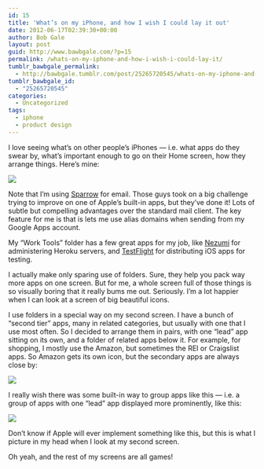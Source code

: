 ```yaml
---
id: 15
title: 'What’s on my iPhone, and how I wish I could lay it out'
date: 2012-06-17T02:39:30+00:00
author: Bob Gale
layout: post
guid: http://www.bawbgale.com/?p=15
permalink: /whats-on-my-iphone-and-how-i-wish-i-could-lay-it/
tumblr_bawbgale_permalink:
  - http://bawbgale.tumblr.com/post/25265720545/whats-on-my-iphone-and-how-i-wish-i-could-lay-it
tumblr_bawbgale_id:
  - "25265720545"
categories:
  - Uncategorized
tags:
  - iphone
  - product design
---
```

I love seeing what’s on other people’s iPhones — i.e. what apps do they swear by, what’s important enough to go on their Home screen, how they arrange things. Here’s mine:

![](http://media.tumblr.com/tumblr_m5qom6mA4G1qcfcp0.png) 

Note that I’m using [Sparrow](http://sparrowmailapp.com/iphone.php) for email. Those guys took on a big challenge trying to improve on one of Apple’s built-in apps, but they’ve done it! Lots of subtle but compelling advantages over the standard mail client. The key feature for me is that is lets me use alias domains when sending from my Google Apps account.

My “Work Tools” folder has a few great apps for my job, like [Nezumi](http://nezumiapp.com) for administering Heroku servers, and [TestFlight](http://testflightapp.com) for distributing iOS apps for testing.

I actually make only sparing use of folders. Sure, they help you pack way more apps on one screen. But for me, a whole screen full of those things is so visually boring that it really bums me out. Seriously. I’m a lot happier when I can look at a screen of big beautiful icons.

I use folders in a special way on my second screen. I have a bunch of “second tier” apps, many in related categories, but usually with one that I use most often. So I decided to arrange them in pairs, with one “lead” app sitting on its own, and a folder of related apps below it. For example, for shopping, I mostly use the Amazon, but sometimes the REI or Craigslist apps. So Amazon gets its own icon, but the secondary apps are always close by:

![](http://media.tumblr.com/tumblr_m5qomncoH01qcfcp0.png) 

I really wish there was some built-in way to group apps like this — i.e. a group of apps with one “lead” app displayed more prominently, like this:

![](http://media.tumblr.com/tumblr_m5qomw6rYM1qcfcp0.png) 

Don’t know if Apple will ever implement something like this, but this is what I picture in my head when I look at my second screen.

Oh yeah, and the rest of my screens are all games!